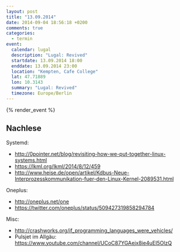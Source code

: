 ```yaml
---
layout: post
title: "13.09.2014"
date: 2014-09-04 18:56:18 +0200
comments: true
categories: 
  - termin
event: 
  calendar: lugal
  description: "Lugal: Revived"
  startdate: 13.09.2014 18:00
  enddate: 13.09.2014 23:00
  location: "Kempten, Cafe College"
  lat: 47.71889
  lon: 10.3143
  summary: "Lugal: Revived"
  timezone: Europe/Berlin
---
```


{% render_event %}


Nachlese
--------

Systemd:

- http://0pointer.net/blog/revisiting-how-we-put-together-linux-systems.html
- https://lkml.org/lkml/2014/8/12/459
- http://www.heise.de/open/artikel/Kdbus-Neue-Interprozesskommunikation-fuer-den-Linux-Kernel-2089531.html

Oneplus:

- http://oneplus.net/one
- https://twitter.com/oneplus/status/509427319858294784

Misc:

- http://crashworks.org/if_programming_languages_were_vehicles/ 
- Pulsjet im Allgäu: https://www.youtube.com/channel/UCoC87YGAejx8ie4uEI5OlzQ

